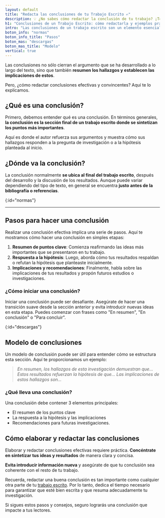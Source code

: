 ```yaml
---
layout: default
title: "Redacta las conclusiones de tu Trabajo Escrito ✍️"
description: 💡 ¿No sabes cómo redactar la conclusión de tu trabajo? ¡Te tenemos cubierto! Descubre ✅ qué es, 📍 dónde va, 📝 cómo hacerla y mucho más. ¡Haz clic!
h1: "Conclusiones de un Trabajo Escrito: cómo redactarla y ejemplos prácticos"
intro: "Las conclusiones de un trabajo escrito son un elemento esencial en cualquier texto académico, científico o profesional."
boton_info: "normas"
boton_info_title: "Pasos"
boton_mas: "descargas"
boton_mas_title: "Modelo"
vertical: true
---
```

Las conclusiones no sólo cierran el argumento que se ha desarrollado a lo largo del texto, sino que también **resumen los hallazgos y establecen las implicaciones de estos**.

Pero, ¿cómo redactar conclusiones efectivas y convincentes? Aquí te lo explicamos.

## ¿Qué es una conclusión?

Primero, debemos entender qué es una conclusión. En términos generales, **la conclusión es la sección final de un trabajo escrito donde se sintetizan los puntos más importantes**.

Aquí es donde el autor refuerza sus argumentos y muestra cómo sus hallazgos responden a la pregunta de investigación o a la hipótesis planteada al inicio.

## ¿Dónde va la conclusión?

La conclusión normalmente **se ubica al final del trabajo escrito**, después del desarrollo y la discusión de los resultados. Aunque puede variar dependiendo del tipo de texto, en general se encuentra **justo antes de la bibliografía o referencias**.
<!-- Anclaje para que la barra fijada no cubra el siguiente subtítulo -->
{:id="normas"}

-----

## Pasos para hacer una conclusión

Realizar una conclusión efectiva implica una serie de pasos. Aquí te mostramos cómo hacer una conclusión en simples etapas:

1. **Resumen de puntos clave**: Comienza reafirmando las ideas más importantes que se presentaron en tu trabajo.
2. **Respuesta a la hipótesis**: Luego, aborda cómo tus resultados respaldan o refutan la hipótesis que planteaste inicialmente.
3. **Implicaciones y recomendaciones**: Finalmente, habla sobre las implicaciones de tus resultados y propón futuros estudios o investigaciones.

### ¿Cómo iniciar una conclusión?

Iniciar una conclusión puede ser desafiante. Asegúrate de hacer una transición suave desde la sección anterior y evita introducir nuevas ideas en esta etapa. Puedes comenzar con frases como "En resumen", "En conclusión" o "Para concluir".
<!-- Anclaje para que la barra fijada no cubra el siguiente subtítulo -->
{:id="descargas"}

## Modelo de conclusiones

Un modelo de conclusión puede ser útil para entender cómo se estructura esta sección. Aquí te proporcionamos un ejemplo:

>*En resumen, los hallazgos de esta investigación demuestran que... Estos resultados refuerzan la hipótesis de que... Las implicaciones de estos hallazgos son...*

### ¿Qué lleva una conclusión?

Una conclusión debe contener 3 elementos principales:

* El resumen de los puntos clave
* La respuesta a la hipótesis y las implicaciones
* Recomendaciones para futuras investigaciones.

## Cómo elaborar y redactar las conclusiones

Elaborar y redactar conclusiones efectivas requiere práctica. **Concéntrate en sintetizar tus ideas y resultados** de manera clara y concisa.

**Evita introducir información nueva** y asegúrate de que tu conclusión sea coherente con el resto de tu trabajo.

Recuerda, redactar una buena conclusión es tan importante como cualquier otra parte de tu [trabajo escrito](/). Por lo tanto, dedica el tiempo necesario para garantizar que esté bien escrita y que resuma adecuadamente tu investigación.

Si sigues estos pasos y consejos, seguro lograrás una conclusión que impacte a tus lectores.
